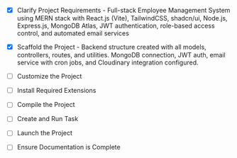- [x] Clarify Project Requirements - Full-stack Employee Management System using MERN stack with React.js (Vite), TailwindCSS, shadcn/ui, Node.js, Express.js, MongoDB Atlas, JWT authentication, role-based access control, and automated email services

- [x] Scaffold the Project - Backend structure created with all models, controllers, routes, and utilities. MongoDB connection, JWT auth, email service with cron jobs, and Cloudinary integration configured.

- [ ] Customize the Project

- [ ] Install Required Extensions

- [ ] Compile the Project

- [ ] Create and Run Task

- [ ] Launch the Project

- [ ] Ensure Documentation is Complete
